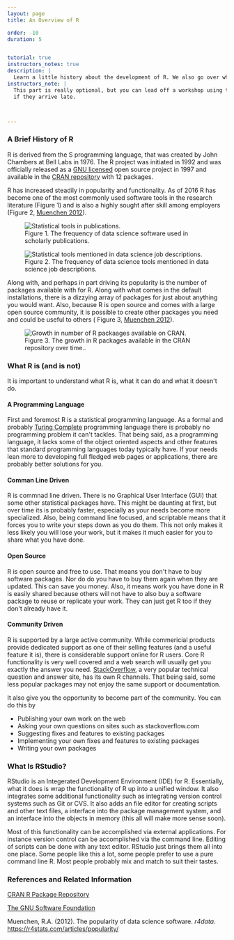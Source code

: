 ```yaml
---
layout: page
title: An Overview of R

order: -10
duration: 5


tutorial: true
instructors_notes: true
description: |
  Learn a little history about the development of R. We also go over what R is and just as importantly what it is not.
instructors_note: |
  This part is really optional, but you can lead off a workshop using the slides for this portion. It gives people a few extra moments
  if they arrive late.



---
```


### A Brief History of R

R is derived from the S programming language, that was created by John Chambers 
at Bell Labs in 1976. The R project was initiated in 1992 and was officially 
released as a [GNU licensed](https://www.gnu.org) 
open source project in 1997 and available in the
[CRAN repository](https://cran.r-project.org/) with 12 packages.

R has increased steadily in popularity and functionality. As of 2016 R 
has become one of the most commonly used software tools in the research literature
(Figure 1) and is also a highly sought after skill among employers (Figure 2, [Muenchen 2012](https://r4stats.com/articles/popularity/)).

<div class="row fig-array">
  <div class="col col-md">
    <figure>
      <img src="{{ site.baseurl }}/assets/img/overview/r_publications.png" alt="Statistical tools in publications."/>
      <figcaption>Figure 1. The frequency of data science software used in scholarly publications.</figcaption>
    </figure>
  </div>
  <div class="col col-md">
    <figure>
      <img src="{{ site.baseurl }}/assets/img/overview/r_jobs.png" alt="Statistical tools mentioned in data science job descriptions."/>
      <figcaption>Figure 2. The frequency of data science tools mentioned in data science job descriptions.</figcaption>
    </figure>
  </div>
</div>



Along with, and perhaps in part driving its popularity is the number of packages
available with for R. Along with what comes in the default installations, there is a
dizzying array of packages for just about anything you would want. Also, because
R is open source and comes with a large open source community, it is possible to 
create other packages you need and could be useful to others ( Figure 3, [Muenchen 2012](https://r4stats.com/articles/popularity/)).

<div class="row fig-array">
  <div class="col col-lg">
    <figure>
      <img src="{{ site.baseurl }}/assets/img/overview/r_package_growth.png" alt="Growth in number of R packaages available on CRAN."/>
      <figcaption>Figure 3. The growth in R packages available in the CRAN repository over time..</figcaption>
    </figure>
  </div>
</div>



### What R is (and is not)

It is important to understand what R is, what it can do and what it doesn't do.

#### A Programming Language

First and foremost R is a statistical programming language. As a formal and
probably [Turing Complete](https://en.wikipedia.org/wiki/Turing_completeness) programming language
there is probably no programming problem it can't tackles. That being said,
as a programming language, it lacks some of the object oriented aspects and other 
features that standard programming languages today typically have. If your needs
lean more to developing full fledged web pages or applications, there are probably 
better solutions for you.

#### Comman Line Driven

R is commnad line driven. There is no Graphical User Interface (GUI) that some 
other statistical packages have. This might be daunting at first, but over time
its is probably faster, especially as your needs become more specialized. Also,
being command line focused, and scriptable means that it forces you to write
your steps down as you do them. This not only makes it less likely you will lose
your work, but it makes it much easier for you to share what you have done.

#### Open Source

R is open source and free to use. That means you don't have to buy software packages. Nor do 
do you have to buy them again when they are updated. This can save you money. Also,
it means work you have done in R is easily shared because others will not have to
also buy a software package to reuse or replicate your work. They can just get R 
too if they don't already have it.

#### Community Driven

R is supported by a large active community. While commericial products provide
dedicated support as one of their selling features (and a useful feature it is), 
there is considerable support online for R users. Core R functionality is very well
covered and a web search will usually get you exactly the answer you need. 
[StackOverflow](https://stackoverflow.com/), a very popular technical question 
and answer site, has its own R channels. That being said, some less popular 
packages may not enjoy the same support or documentation.

It also give you the opportunity to become part of the community. You can do this
by 

* Publishing your own work on the web
* Asking your own questions on sites such as stackoverflow.com
* Suggesting fixes and features to existing packages
* Implementing your own fixes and features to existing packages
* Writing your own packages


### What Is RStudio?

RStudio is an Integerated Development Environment (IDE) for R. Essentially,
what it does is wrap the functionality of R up into a unified window. It 
also integrates some additional functionality such as integrating version 
control systems such as Git or CVS. It also adds an file editor for creating 
scripts and other text files, a interface into the package management system,
and an interface into the objects in memory (this all will make more sense soon).

Most of this functionality can be accomplished via external applications.
For instance version control can be accomplished via the command line. Editing
of scripts can be done with any text editor. RStudio just brings them all into
one place. Some people like this a lot, some people prefer to use a pure
command line R. Most people probably mix and match to suit their tastes.



### References and Related Information

[CRAN R Package Repository](https://cran.r-project.org/)

[The GNU Software Foundation](https://www.gnu.org/)

Muenchen, R.A. (2012). The popularity of data science software. _r4data_.  <https://r4stats.com/articles/popularity/>




